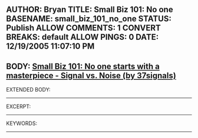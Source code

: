 AUTHOR: Bryan
TITLE: Small Biz 101: No one
BASENAME: small_biz_101_no_one
STATUS: Publish
ALLOW COMMENTS: 1
CONVERT BREAKS: __default__
ALLOW PINGS: 0
DATE: 12/19/2005 11:07:10 PM
-----
BODY:
<a title="Small Biz 101: No one starts with a masterpiece - Signal vs. Noise (by 37signals)" href="http://37signals.com/svn/archives2/small_biz_101_no_one_starts_with_a_masterpiece.php">Small Biz 101: No one starts with a masterpiece - Signal vs. Noise (by 37signals)</a>
-----
EXTENDED BODY:

-----
EXCERPT:

-----
KEYWORDS:

-----


